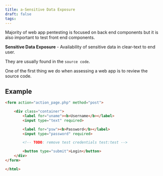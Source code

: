 ```yaml
---
title: a-Sensitive Data Exposure
draft: false
tags:
---
```

Majority of web app pentesting is focused on back end components but it is also important to test front end components.

**Sensitive Data Exposure** - Availability of sensitive data in clear-text to end user. 

They are usually found in the `source code`.

One of the first thing we do when assessing a web app is to review the source code.

## Example

```html
<form action="action_page.php" method="post">

    <div class="container">
        <label for="uname"><b>Username</b></label>
        <input type="text" required>

        <label for="psw"><b>Password</b></label>
        <input type="password" required>

        <!-- TODO: remove test credentials test:test -->

        <button type="submit">Login</button>
    </div>
</form>

</html>
```

